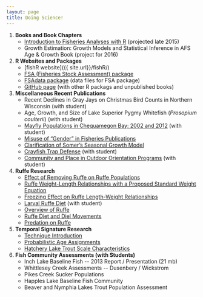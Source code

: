 ```yaml
---
layout: page
title: Doing Science!
---
```


1. **Books and Book Chapters**
    * [Introduction to Fisheries Analyses with R]({{site.url}}/IFAR/) (projected late 2015)
    * Growth Estimation: Growth Models and Statistical Inference in AFS Age & Growth Book (project for 2016)
1. **R Websites and Packages**
    * [fishR website]({{ site.url}}/fishR/)
    * [FSA (Fisheries Stock Assessment) package](https://github.com/droglenc/FSA)
    * [FSAdata package](https://github.com/droglenc/FSAdata) (data files for FSA package)
    * [GitHub page](https://github.com/droglenc) (with other R packags and unpublished books)
1. **Miscellaneous Recent Publications**
    * Recent Declines in Gray Jays on Christmas Bird Counts in Northern Wisconsin  (with student)
    * Age, Growth, and Size of Lake Superior Pygmy Whitefish (*Prosopium coulterii*)  (with student)
    * [Mayfly Populations in Chequamegon Bay: 2002 and 2012](resources/pubs/Brunk_et_al_2014.pdf)  (with student)
    * [Misuse of “Gender” in Fisheries Publications](resources/pubs/OgleSchanning_2012.pdf)
    * [Clarification of Somer’s Seasonal Growth Model](resources/pubs/Garcia-Berthou_etal_RFBF12.pdf)
    * [Crayfish Trap Defense](resources/pubs/OgleKret_JFE_Web.pdf) (with student)
    * [Community and Place in Outdoor Orientation Programs](resources/pubs/Austin_etal_2010.pdf) (with student)
1. **Ruffe Research**
    * [Effect of Removing Ruffe on Ruffe Populations](resources/pubs/CzypinskiOgle_2011.pdf)
    * [Ruffe Weight-Length Relationships with a Proposed Standard Weight Equation](resources/pubs/OgleWinfield2009repro.pdf)
    * [Freezing Effect on Ruffe Length-Weight Relationships](resources/pubs/Ogle_2009.pdf)
    * [Larval Ruffe Diet](resources/pubs/Ogle_et_al_2004.pdf) (with student)
    * [Overview of Ruffe](resources/pubs/Ogle_1998.pdf)
    * [Ruffe Diet and Diel Movements](resources/pubs/Ogle_et_al_1995.pdf)
    * [Predation on Ruffe](resources/pubs/Ogle_et_al_1996a.pdf)
1. **Temporal Signature Research**
    * [Technique Introduction](resources/pubs/Ogle_et_al_1994.pdf)
    * [Probabilistic Age Assignments](resources/pubs/Ogle_et_al_1996b.pdf)
    * [Hatchery Lake Trout Scale Characteristics](resources/pubs/Ogle_Spangler_1996.pdf)
1. **Fish Community Assessments (with Students)**
    * Inch Lake Baseline Fish  -- 2013 Report / Presentation (21 mb)
    * Whittlesey Creek Assessments -- Dusenbery / Wickstrom
    * Pikes Creek Sucker Populations
    * Happles Lake Baseline Fish Community
    * Beaver and Nymphia Lakes Trout Population Assessment
